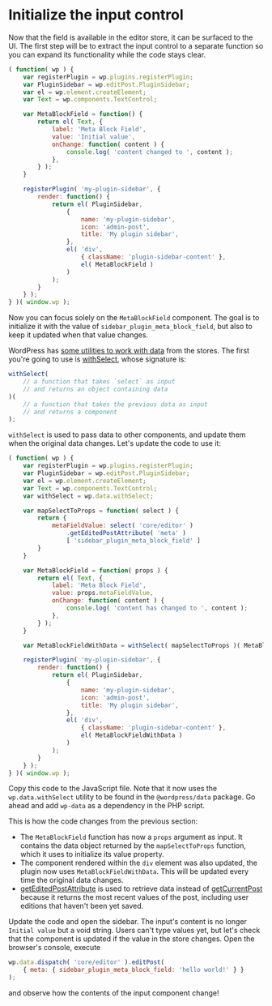 # Initialize the input control

Now that the field is available in the editor store, it can be surfaced to the UI. The first step will be to extract the input control to a separate function so you can expand its functionality while the code stays clear.

```js
( function( wp ) {
	var registerPlugin = wp.plugins.registerPlugin;
	var PluginSidebar = wp.editPost.PluginSidebar;
	var el = wp.element.createElement;
	var Text = wp.components.TextControl;

	var MetaBlockField = function() {
		return el( Text, {
			label: 'Meta Block Field',
			value: 'Initial value',
			onChange: function( content ) {
				console.log( 'content changed to ', content );
			},
		} );
	}

	registerPlugin( 'my-plugin-sidebar', {
		render: function() {
			return el( PluginSidebar,
				{
					name: 'my-plugin-sidebar',
					icon: 'admin-post',
					title: 'My plugin sidebar',
				},
				el( 'div',
					{ className: 'plugin-sidebar-content' },
					el( MetaBlockField )
				)
			);
		}
	} );
} )( window.wp );
```

Now you can focus solely on the `MetaBlockField` component. The goal is to initialize it with the value of `sidebar_plugin_meta_block_field`, but also to keep it updated when that value changes.

WordPress has [some utilities to work with data](/packages/data/README.md) from the stores. The first you're going to use is [withSelect](/packages/data/README.md#withselect-mapselecttoprops-function-function), whose signature is:

```js
withSelect(
	// a function that takes `select` as input
	// and returns an object containing data
)(
	// a function that takes the previous data as input
	// and returns a component
);
```

`withSelect` is used to pass data to other components, and update them when the original data changes. Let's update the code to use it:

```js
( function( wp ) {
	var registerPlugin = wp.plugins.registerPlugin;
	var PluginSidebar = wp.editPost.PluginSidebar;
	var el = wp.element.createElement;
	var Text = wp.components.TextControl;
	var withSelect = wp.data.withSelect;

	var mapSelectToProps = function( select ) {
		return {
			metaFieldValue: select( 'core/editor' )
				.getEditedPostAttribute( 'meta' )
				[ 'sidebar_plugin_meta_block_field' ]
		}
	}

	var MetaBlockField = function( props ) {
		return el( Text, {
			label: 'Meta Block Field',
			value: props.metaFieldValue,
			onChange: function( content ) {
				console.log( 'content has changed to ', content );
			},
		} );
	}

	var MetaBlockFieldWithData = withSelect( mapSelectToProps )( MetaBlockField );

	registerPlugin( 'my-plugin-sidebar', {
		render: function() {
			return el( PluginSidebar,
				{
					name: 'my-plugin-sidebar',
					icon: 'admin-post',
					title: 'My plugin sidebar',
				},
				el( 'div',
					{ className: 'plugin-sidebar-content' },
					el( MetaBlockFieldWithData )
				)
			);
		}
	} );
} )( window.wp );
```

Copy this code to the JavaScript file. Note that it now uses the `wp.data.withSelect` utility to be found in the `@wordpress/data` package. Go ahead and add `wp-data` as a dependency in the PHP script.

This is how the code changes from the previous section:

* The `MetaBlockField` function has now a `props` argument as input. It contains the data object returned by the `mapSelectToProps` function, which it uses to initialize its value property.
* The component rendered within the `div` element was also updated, the plugin now uses `MetaBlockFieldWithData`. This will be updated every time the original data changes.
* [getEditedPostAttribute](/docs/designers-developers/developers/data/data-core-editor.md#geteditedpostattribute) is used to retrieve data instead of [getCurrentPost](/docs/designers-developers/developers/data/data-core-editor.md#getcurrentpost) because it returns the most recent values of the post, including user editions that haven't been yet saved.

Update the code and open the sidebar. The input's content is no longer `Initial value` but a void string. Users can't type values yet, but let's check that the component is updated if the value in the store changes. Open the browser's console, execute

```js
wp.data.dispatch( 'core/editor' ).editPost(
	{ meta: { sidebar_plugin_meta_block_field: 'hello world!' } }
);
```

and observe how the contents of the input component change!
